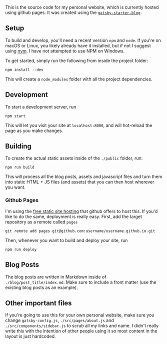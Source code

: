 This is the source code for my personal website, which is currently hosted using github pages. It was created using the [`gatsby-starter-blog`](https://github.com/gatsbyjs/gatsby-starter-blog).

## Setup

To build and develop, you'll need a recent version `npm` and `node`. If you're on macOS or Linux, you likely already have it installed, but if not I suggest using [nvm](https://github.com/nvm-sh/nvm). I have not attempted to use NPM on Windows.

To get started, simply run the following from inside the project folder:

```
npm install --dev
```

This will create a `node_modules` folder with all the project dependencies.

## Development

To start a development server, run

```
npm start
```

This will let you visit your site at `localhost:8000`, and will hot-reload the page as you make changes.

## Building

To create the actual static assets inside of the `./public` folder, run:

```
npm run build
```

This will process all the blog posts, assets and javascript files and turn them into static HTML + JS files (and assets) that you can then host wherever you want.

### Github Pages

I'm using the [free static site hosting](https://pages.github.com/) that github offers to host this. If you'd like to do the same, deployment is really easy. First, add the target repository as a remote called `pages`

```
git remote add pages git@github.com:username/username.github.io.git
```

Then, whenever you want to build and deploy your site, run

```
npm run deploy
```

## Blog Posts

The blog posts are written in Markdown inside of `./blog/post_title/index.md`. Make sure to include a front matter (use the existing blog posts as an example).

## Other important files

If you're going to use this for your own personal website, make sure you change `gatsby-config.js`, `./src/pages/about.js` and `./src/components/sidebar.js` to scrub all my links and name. I didn't really write this with the intention of other people using it so most content in the layout is just hardcoded.
